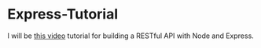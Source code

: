 # Express-Tutorial

I will be [this video](https://www.youtube.com/watch?v=pKd0Rpw7O48) tutorial for building a RESTful API with Node and Express.
